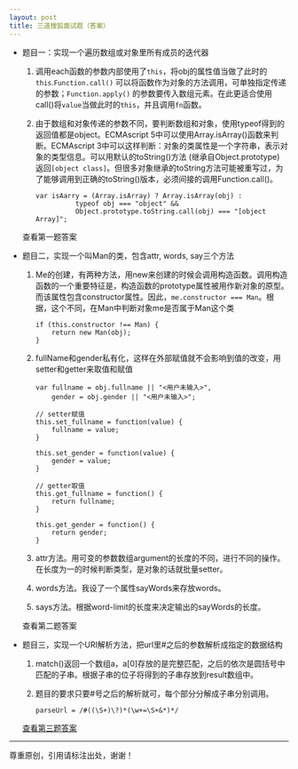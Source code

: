```yaml
---
layout: post
title: 三道搜狐面试题（答案）
---
```


*	题目一：实现一个遍历数组或对象里所有成员的迭代器

	1.	调用each函数的参数内部使用了`this`，将obj的属性值当做了此时的`this`.`Function.call()` 可以将函数作为对象的方法调用，可单独指定传递的参数；`Function.apply()` 的参数要传入数组元素。在此更适合使用call()将`value`当做此时的`this`，并且调用`fn`函数。

	2.	由于数组和对象传递的参数不同，要判断数组和对象，使用typeof得到的返回值都是object。ECMAscript 5中可以使用Array.isArray()函数来判断。ECMAscript 3中可以这样判断：对象的类属性是一个字符串，表示对象的类型信息。可以用默认的toString()方法 (继承自Object.prototype) 返回`[object class]`。但很多对象继承的toString方法可能被重写过，为了能够调用到正确的toString()版本，必须间接的调用Function.call()。

			var isAarry = (Array.isArray) ? Array.isArray(obj) : 
			          typeof obj === "object" && 
			          Object.prototype.toString.call(obj) === "[object Array]";

	<a herf="/code/exam/Man.html">查看第一题答案</a>

*	题目二，实现一个叫Man的类，包含attr, words, say三个方法

	1.	Me的创建，有两种方法，用new来创建的时候会调用构造函数。调用构造函数的一个重要特征是，构造函数的prototype属性被用作新对象的原型。而该属性包含constructor属性。因此，`me.constructor === Man`。根据，这个不同，在Man中判断对象me是否属于Man这个类

			if (this.constructor !== Man) {
                return new Man(obj);
            }

	2.	fullName和gender私有化，这样在外部赋值就不会影响到值的改变，用setter和getter来取值和赋值

			var fullname = obj.fullname || "<用户未输入>",
                gender = obj.gender || "<用户未输入>";

            // setter赋值
            this.set_fullname = function(value) {
                fullname = value;
            }

            this.set_gender = function(value) {
                gender = value;
            }

            // getter取值
            this.get_fullname = function() {
                return fullname;
            }

            this.get_gender = function() {
                return gender;
            }

	3.	attr方法。用可变的参数数组argument的长度的不同，进行不同的操作。在长度为一的时候判断类型，是对象的话就批量setter。

	4.	words方法。我设了一个属性sayWords来存放words。

	5.	says方法。根据word-limit的长度来决定输出的sayWords的长度。

	<a herf="/code/exam/Man.html">查看第二题答案</a>

*	题目三，实现一个URI解析方法，把url里#之后的参数解析成指定的数据结构

	1.	match()返回一个数组a，a[0]存放的是完整匹配，之后的依次是圆括号中匹配的子串。根据子串的位子将得到的子串存放到result数组中。

    2.  题目的要求只要#号之后的解析就可，每个部分分解成子串分别调用。

        	parseUrl = /#((\S+)\?)*(\w+=\S+&*)*/
	<a href="/code/exam/urlParse.html">查看第三题答案</a>


---

尊重原创，引用请标注出处，谢谢！
